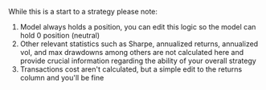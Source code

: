 While this is a start to a strategy please note:
1) Model always holds a position, you can edit this logic so the model can hold 0 position (neutral)
2) Other relevant statistics such as Sharpe, annualized returns, annualized vol, and max drawdowns among others are not calculated here and provide crucial information regarding the ability of your overall strategy
3) Transactions cost aren't calculated, but a simple edit to the returns column and you'll be fine 
